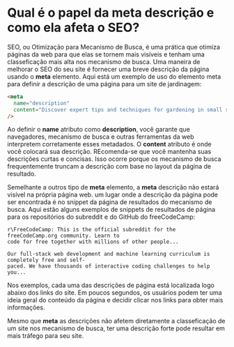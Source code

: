 # Qual é o papel da meta descrição e como ela afeta o SEO?

SEO, ou Otimização para Mecanismo de Busca, é uma prática que otimiza páginas da web para que elas se tornem mais visíveis e tenham uma classeficação mais alta nos mecanismo de busca. Uma maneira de melhorar o SEO do seu site é fornecer uma breve descrição da página usando o **meta** elemento. Aqui está um exemplo de uso do elemento meta para definir a descrição de uma página para um site de jardinagem:

```html
<meta
  name="description"
  content="Discover expert tips and techniques for gardening in small spaces, choosing the right plants, and maintaining a thriving garden."
/>
```
Ao definir o **name** atributo como **description**, você garante que navegadores, mecanismo de busca e outras ferramentas da web interpretem corretamente esses metadados. O **content** atributo é onde você colocará sua descrição. REcomenda-se que você mantenha suas descrições curtas e concisas. Isso ocorre porque os mecanismo de busca frequentemente truncam a descrição com base no layout da página de resultado.

Semelhante a outros tipo de **meta** elemento, a **meta** descrição não estará visível na própria página web. um lugar onde a descrição da página pode ser encontrada é no snippet da página de resultados do mecanismo de busca. 
Aqui estão alguns exemplos de snippets de resultados de página para os repositórios do subreddit e do GitHub do freeCodeCamp:

```
r\FreeCodeCamp: This is the official subreddit for the freeCodeCamp.org community. Learn to
code for free together with millions of other people...
```
```
Our full-stack web development and machine learning curriculum is completely free and self-
paced. We have thousands of interactive coding challenges to help you...
```

Nos exemplos, cada uma das descrições de página está localizada logo abaixo dos links do site. Em poucos segundos, os usuários podem ter uma ideia geral do conteúdo da página e decidir clicar nos links para obter mais informações.

Mesmo que **meta** as descrições não afetem diretamente a classeficação de um site nos mecanismo de busca, ter uma descrição forte pode resultar em mais tráfego para seu site.